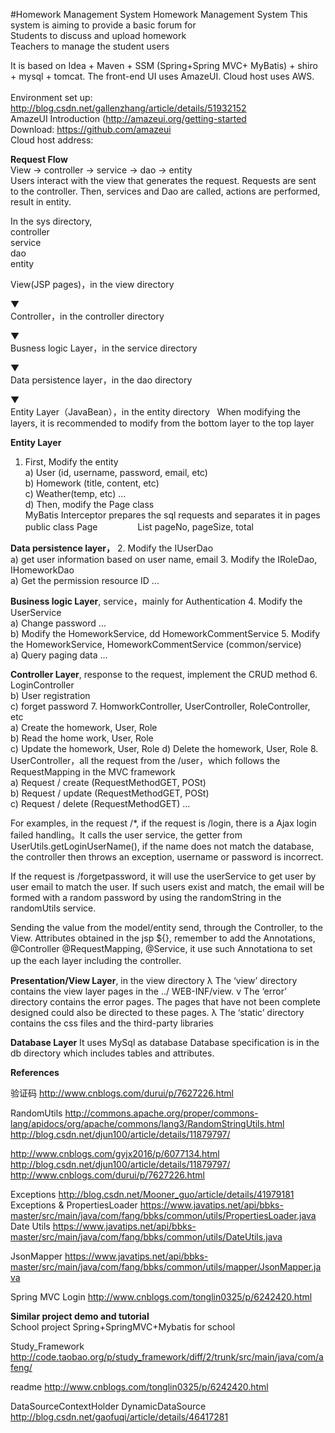 #Homework Management System
Homework Management System
This system is aiming to provide a basic forum for
<br>	Students to discuss and upload homework
<br>	Teachers to manage the student users

It is based on Idea + Maven + SSM (Spring+Spring MVC+ MyBatis) + shiro + mysql + tomcat. The front-end UI uses AmazeUI. Cloud host uses AWS.
<br><br>	Environment set up: http://blog.csdn.net/gallenzhang/article/details/51932152
<br>	AmazeUI Introduction (http://amazeui.org/getting-started
<br>	Download: https://github.com/amazeui
<br>	Cloud host address: 

**Request Flow**
<br>View    ->   controller   ->   service   ->   dao    ->   entity
	<br>Users interact with the view that generates the request. Requests are sent to the controller. Then, services and Dao are called, actions are performed, result in entity.

In the sys directory,<br>controller<br>service<br>dao<br>entity


View(JSP pages)，in the view directory

▼
<br>Controller，in the controller directory

▼
<br>Busness logic Layer，in the service directory

▼
<br>Data persistence layer，in the dao directory

▼
<br>Entity Layer（JavaBean），in the entity directory
 
When modifying the layers, it is recommended to modify from the bottom layer to the top layer

**Entity Layer**
1.	First, Modify the entity
<br>a)	User (id, username, password, email, etc)
<br>b)	Homework (title, content, etc)
<br>c)	Weather(temp, etc)
…		
d)	Then, modify the Page class
<br>MyBatis Interceptor prepares the sql requests and separates it in pages
public class Page<T>
　　　　			List<T> pageNo, pageSize, total

**Data persistence layer，**
2.	Modify the IUserDao
<br>a)	get user information based on user name, email
3.	Modify the IRoleDao, IHomeworkDao
<br>a)	Get the permission resource ID
...

**Business logic Layer**, service，mainly for Authentication
4.	Modify the UserService
<br>a)	Change password …
<br>b)	Modify the HomeworkService, dd HomeworkCommentService
5.	Modify the HomeworkService, HomeworkCommentService (common/service)
<br>a)	Query paging data 
…

**Controller Layer**, response to the request, implement the CRUD method
6.	LoginController
        <br>b)	User registration
<br>c)	forget password
7.	HomworkController, UserController, RoleController, etc
<br>a)	Create the homework, User, Role
<br>b)	Read the home work, User, Role
<br>c)	Update the homework, User, Role
d)	Delete the homework, User, Role
8.	UserController，all the request from the /user，which follows the RequestMapping in the MVC framework
<br>a)	Request / create (RequestMethodGET, POSt)
<br>b)	Request / update (RequestMethodGET, POSt)
<br>c)	Request / delete (RequestMethodGET)
…
<br>

For examples, in the request /*, if the request is /login, there is a Ajax login failed  handling。It calls the user service, the getter from UserUtils.getLoginUserName(), if the name does not match the database, the controller then throws an exception, username or password is incorrect.
	
If the request is /forgetpassword, it will use the userService to get user by user email to match the user. If such users exist and match, the email will be formed with a random password by using the randomString in the randomUtils service.
 
Sending the value from the model/entity send, through the Controller, to the View. Attributes obtained in the jsp ${}, remember to add the Annotations, @Controller @RequestMapping, @Service, it use such Annotationa to set up the each layer including the controller.
　　　　
 

**Presentation/View Layer**, in the view directory
λ	The ‘view’ directory contains the view layer pages in the ../ WEB-INF/view.
ν	The ‘error’ directory contains the error pages. The pages that have not been complete designed could also be directed to these pages.
λ	The ‘static’ directory contains the css files and the third-party libraries

**Database Layer**
It uses MySql as database
	Database specification is in the db directory which includes tables and attributes.




**References**

验证码
http://www.cnblogs.com/durui/p/7627226.html

RandomUtils
http://commons.apache.org/proper/commons-lang/apidocs/org/apache/commons/lang3/RandomStringUtils.html
http://blog.csdn.net/djun100/article/details/11879797/

http://www.cnblogs.com/gyjx2016/p/6077134.html
http://blog.csdn.net/djun100/article/details/11879797/
http://www.cnblogs.com/durui/p/7627226.html


Exceptions
http://blog.csdn.net/Mooner_guo/article/details/41979181
Exceptions & PropertiesLoader
https://www.javatips.net/api/bbks-master/src/main/java/com/fang/bbks/common/utils/PropertiesLoader.java
Date Utils
https://www.javatips.net/api/bbks-master/src/main/java/com/fang/bbks/common/utils/DateUtils.java

JsonMapper
https://www.javatips.net/api/bbks-master/src/main/java/com/fang/bbks/common/utils/mapper/JsonMapper.java

Spring MVC Login
http://www.cnblogs.com/tonglin0325/p/6242420.html

**Similar project demo and tutorial**
<br>
School project
Spring+SpringMVC+Mybatis for school

Study_Framework
http://code.taobao.org/p/study_framework/diff/2/trunk/src/main/java/com/afeng/

readme
http://www.cnblogs.com/tonglin0325/p/6242420.html

DataSourceContextHolder
DynamicDataSource
http://blog.csdn.net/gaofuqi/article/details/46417281